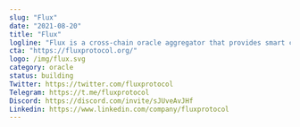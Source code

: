 ```yaml
---
slug: "Flux"
date: "2021-08-20"
title: "Flux"
logline: "Flux is a cross-chain oracle aggregator that provides smart contracts with access to economically secure data feeds on anything."
cta: "https://fluxprotocol.org/"
logo: /img/flux.svg
category: oracle
status: building
Twitter: https://twitter.com/fluxprotocol
Telegram: https://t.me/fluxprotocol
Discord: https://discord.com/invite/sJUveAvJHf
Linkedin: https://www.linkedin.com/company/fluxprotocol
---
```

